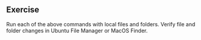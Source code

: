 ## Exercise

Run each of the above commands with local files and folders. Verify file and folder changes in Ubuntu File Manager or MacOS Finder.
